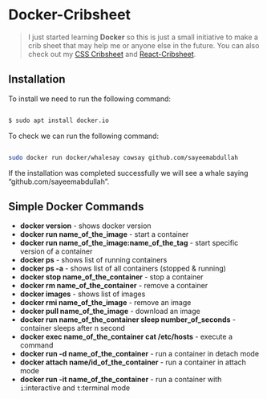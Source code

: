 # Docker-Cribsheet

> I just started learning **Docker** so this is just a small initiative to make a crib sheet that may help me or anyone else in the future. You can also check out my [CSS Cribsheet](https://github.com/sayeemabdullah/CSS-Cribsheet) and [React-Cribsheet](https://github.com/sayeemabdullah/React-Cribsheet).


## Installation

To install we need to run the following command:

``` bash

$ sudo apt install docker.io

```

To check we can run the following command:

``` bash

sudo docker run docker/whalesay cowsay github.com/sayeemabdullah

```

If the installation was completed successfully we will see a whale saying “github.com/sayeemabdullah”.


## Simple Docker Commands

* **docker version** - shows docker version
* **docker run name_of_the_image** - start a container
* **docker run name_of_the_image:name_of_the_tag** - start specific version of a container
* **docker ps** - shows list of running containers
* **docker ps -a** - shows list of all containers (stopped & running)
* **docker stop name_of_the_container** - stop a container
* **docker rm name_of_the_container** - remove a container
* **docker images** - shows list of images
* **docker rmi name_of_the_image** - remove an image
* **docker pull name_of_the_image** - download an image
* **docker run name_of_the_container sleep number_of_seconds** - container sleeps after n second
* **docker exec name_of_the_container cat /etc/hosts** - execute a command
* **docker run -d name_of_the_container** - run a container in detach mode
* **docker attach name/id_of_the_container** - run a container in attach mode
* **docker run -it name_of_the_container** - run a container with `i`:interactive and `t`:terminal mode





